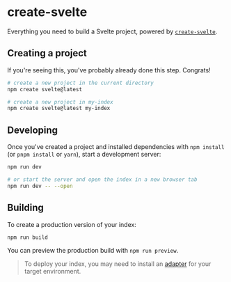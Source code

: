 # create-svelte

Everything you need to build a Svelte project, powered by [`create-svelte`](https://github.com/sveltejs/kit/tree/master/packages/create-svelte).

## Creating a project

If you're seeing this, you've probably already done this step. Congrats!

```bash
# create a new project in the current directory
npm create svelte@latest

# create a new project in my-index
npm create svelte@latest my-index
```

## Developing

Once you've created a project and installed dependencies with `npm install` (or `pnpm install` or `yarn`), start a development server:

```bash
npm run dev

# or start the server and open the index in a new browser tab
npm run dev -- --open
```

## Building

To create a production version of your index:

```bash
npm run build
```

You can preview the production build with `npm run preview`.

> To deploy your index, you may need to install an [adapter](https://kit.svelte.dev/docs/adapters) for your target environment.
